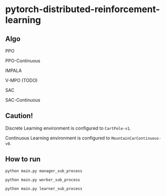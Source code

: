 # pytorch-distributed-reinforcement-learning
## Algo
PPO

PPO-Continuous

IMPALA

V-MPO (TODO)

SAC

SAC-Continuous

## Caution!
Discrete Learning environment is configured to `CartPole-v1`.

Continuous Learning environment is configured to `MountainCarContinuous-v0`.

## How to run
`python main.py manager_sub_process`

`python main.py worker_sub_process`

`python main.py learner_sub_process`
